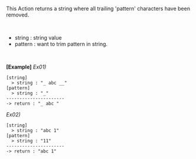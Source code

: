 This Action returns a string where all trailing 'pattern' characters have been removed.

<br/>

- string : string value
- pattern : want to trim pattern in string.

<br/>

**[Example]**
*Ex01)*
```
[string]
  > string : "_ abc __"
[pattern]
  > string : "_"
----------------------
-> return : "_ abc "
```
*Ex02)*
```
[string]
  > string : "abc 1"
[pattern]
  > string : "11"
----------------------
-> return : "abc 1"
```
